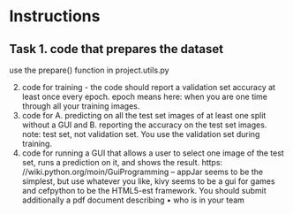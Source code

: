 # Instructions
## Task 1. code that prepares the dataset 
 use the prepare() function in project.utils.py


2. code for training - the code should report a validation set accuracy at least once every epoch. epoch means here: when you are one time through all your training images.
3. code for A. predicting on all the test set images of at least one split without a GUI and B. reporting the accuracy on the test set images. note: test set, not validation set. You use the validation set during training.
4. code for running a GUI that allows a user to select one image of the test set, runs a prediction on it, and shows the result. https: //wiki.python.org/moin/GuiProgramming – appJar seems to be the simplest, but use whatever you like, kivy seems to be a gui for games and cefpython to be the HTML5-est framework.
You should submit additionally a pdf document describing • who is in your team
